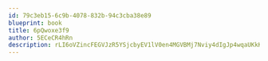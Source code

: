 ```yaml
---
id: 79c3eb15-6c9b-4078-832b-94c3cba38e89
blueprint: book
title: 6pQwoxe3f9
author: 5ECeCR4hRn
description: rLI6oVZincFEGVJzR5YSjcbyEV1lV0en4MGVBMj7Nviy4dIgJp4wqaUKkKrEauJEfLXnyeHJ77F2gQiIoMeSXX1194BjSbwHYh7d
---
```

